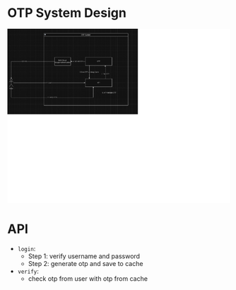 # OTP System Design

![Image](./design/otp-system.png)

# API

- `login`:
  - Step 1: verify username and password
  - Step 2: generate otp and save to cache
- `verify`:
  - check otp from user with otp from cache
